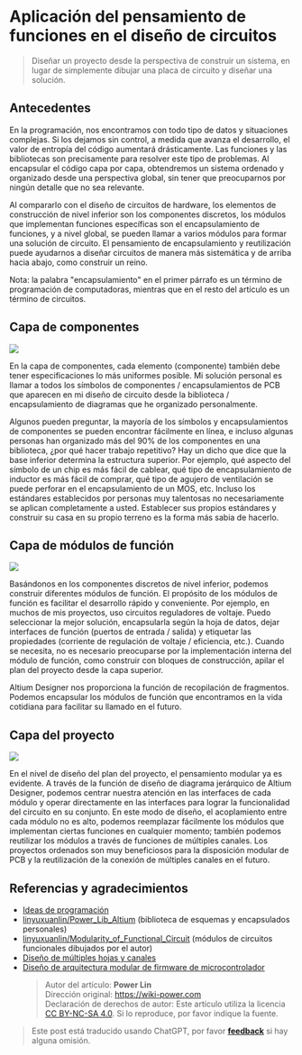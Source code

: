 # Aplicación del pensamiento de funciones en el diseño de circuitos

> Diseñar un proyecto desde la perspectiva de construir un sistema, en lugar de simplemente dibujar una placa de circuito y diseñar una solución.

## Antecedentes

En la programación, nos encontramos con todo tipo de datos y situaciones complejas. Si los dejamos sin control, a medida que avanza el desarrollo, el valor de entropía del código aumentará drásticamente. Las funciones y las bibliotecas son precisamente para resolver este tipo de problemas. Al encapsular el código capa por capa, obtendremos un sistema ordenado y organizado desde una perspectiva global, sin tener que preocuparnos por ningún detalle que no sea relevante.

Al compararlo con el diseño de circuitos de hardware, los elementos de construcción de nivel inferior son los componentes discretos, los módulos que implementan funciones específicas son el encapsulamiento de funciones, y a nivel global, se pueden llamar a varios módulos para formar una solución de circuito. El pensamiento de encapsulamiento y reutilización puede ayudarnos a diseñar circuitos de manera más sistemática y de arriba hacia abajo, como construir un reino.

Nota: la palabra "encapsulamiento" en el primer párrafo es un término de programación de computadoras, mientras que en el resto del artículo es un término de circuitos.

## Capa de componentes

![](https://img.wiki-power.com/d/wiki-media/img/20200131212452.png)

En la capa de componentes, cada elemento (componente) también debe tener especificaciones lo más uniformes posible. Mi solución personal es llamar a todos los símbolos de componentes / encapsulamientos de PCB que aparecen en mi diseño de circuito desde la biblioteca / encapsulamiento de diagramas que he organizado personalmente.

Algunos pueden preguntar, la mayoría de los símbolos y encapsulamientos de componentes se pueden encontrar fácilmente en línea, e incluso algunas personas han organizado más del 90% de los componentes en una biblioteca, ¿por qué hacer trabajo repetitivo?
Hay un dicho que dice que la base inferior determina la estructura superior. Por ejemplo, qué aspecto del símbolo de un chip es más fácil de cablear, qué tipo de encapsulamiento de inductor es más fácil de comprar, qué tipo de agujero de ventilación se puede perforar en el encapsulamiento de un MOS, etc. Incluso los estándares establecidos por personas muy talentosas no necesariamente se aplican completamente a usted. Establecer sus propios estándares y construir su casa en su propio terreno es la forma más sabia de hacerlo.

## Capa de módulos de función

![](https://img.wiki-power.com/d/wiki-media/img/20200131212642.png)

Basándonos en los componentes discretos de nivel inferior, podemos construir diferentes módulos de función. El propósito de los módulos de función es facilitar el desarrollo rápido y conveniente. Por ejemplo, en muchos de mis proyectos, uso circuitos reguladores de voltaje. Puedo seleccionar la mejor solución, encapsularla según la hoja de datos, dejar interfaces de función (puertos de entrada / salida) y etiquetar las propiedades (corriente de regulación de voltaje / eficiencia, etc.). Cuando se necesita, no es necesario preocuparse por la implementación interna del módulo de función, como construir con bloques de construcción, apilar el plan del proyecto desde la capa superior.

Altium Designer nos proporciona la función de recopilación de fragmentos. Podemos encapsular los módulos de función que encontramos en la vida cotidiana para facilitar su llamado en el futuro.

## Capa del proyecto

![](https://img.wiki-power.com/d/wiki-media/img/20200131213218.png)

En el nivel de diseño del plan del proyecto, el pensamiento modular ya es evidente. A través de la función de diseño de diagrama jerárquico de Altium Designer, podemos centrar nuestra atención en las interfaces de cada módulo y operar directamente en las interfaces para lograr la funcionalidad del circuito en su conjunto. En este modo de diseño, el acoplamiento entre cada módulo no es alto, podemos reemplazar fácilmente los módulos que implementan ciertas funciones en cualquier momento; también podemos reutilizar los módulos a través de funciones de múltiples canales. Los proyectos ordenados son muy beneficiosos para la disposición modular de PCB y la reutilización de la conexión de múltiples canales en el futuro.

## Referencias y agradecimientos

- [Ideas de programación](https://zhuanlan.zhihu.com/p/25288280)
- [linyuxuanlin/Power_Lib_Altium](https://github.com/linyuxuanlin/Power_Lib_Altium) (biblioteca de esquemas y encapsulados personales)
- [linyuxuanlin/Modularity_of_Functional_Circuit](https://github.com/linyuxuanlin/Modularity_of_Functional_Circuit) (módulos de circuitos funcionales dibujados por el autor)
- [Diseño de múltiples hojas y canales](https://www.altium.com/documentation/altium-designer/multi-sheet-and-multi-channel-design-ad?version=18.1)
- [Diseño de arquitectura modular de firmware de microcontrolador](https://mp.weixin.qq.com/s?__biz=MzI0ODU0NDI1Mg==&mid=2247493415&idx=1&sn=48868c853d82747e537d9571e02f9c4c&chksm=e99d89b4deea00a2cb26bc62c13bf9bb8955018b47b9b4c091dc98fe776d853039ba84ce480f&mpshare=1&scene=1&srcid=&sharer_sharetime=1588583649159&sharer_shareid=57baeb2b96d0cff9b17ac2c15b36602b&key=54a344d7200e25b224dfb50449a0a3835910904754e85f2f5687170aa3dc9cd1cada606d232a271784f6c37d841af2a681ce3312fe043716d933a48bc88fdfc38a50be9eeb42cc316538f1781f865de5&ascene=1&uin=MTk5MDUwOTA0Mg%3D%3D&devicetype=Windows+10+x64&version=62090070&lang=zh_CN&exportkey=A638hkClxH9AKARxE%2F2NsRw%3D&pass_ticket=DbttLz0NrPJvKfz31VIx1Sw50my315siej6rJhYtISz9sd1CObS%2BjG%2BOC%2FzHEXzj)
  > Autor del artículo: **Power Lin**  
  > Dirección original: <https://wiki-power.com>  
  > Declaración de derechos de autor: Este artículo utiliza la licencia [CC BY-NC-SA 4.0](https://creativecommons.org/licenses/by/4.0/deed.zh). Si lo reproduce, por favor indique la fuente.

> Este post está traducido usando ChatGPT, por favor [**feedback**](https://github.com/linyuxuanlin/Wiki_MkDocs/issues/new) si hay alguna omisión.
